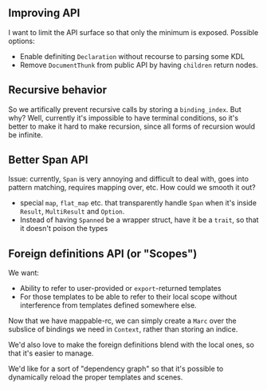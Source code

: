 ## Improving API

I want to limit the API surface so that only the minimum is exposed. Possible
options:
* Enable definiting `Declaration` without recourse to parsing some KDL
* Remove `DocumentThunk` from public API by having `children` return
  nodes.

## Recursive behavior

So we artifically prevent recursive calls by storing a `binding_index`. But why?
Well, currently it's impossible to have terminal conditions, so it's better to
make it hard to make recursion, since all forms of recursion would be infinite.

## Better Span API

Issue: currently, `Span` is very annoying and difficult to deal with, goes into
pattern matching, requires mapping over, etc. How could we smooth it out?

* special `map`, `flat_map` etc. that transparently handle `Span` when it's inside
  `Result`, `MultiResult` and `Option`.
* Instead of having `Spanned` be a wrapper struct, have it be a `trait`, so that it
  doesn't poison the types

## Foreign definitions API (or "Scopes")

We want:
* Ability to refer to user-provided or `export`-returned templates
* For those templates to be able to refer to their local scope without
  interference from templates defined somewhere else.
  
Now that we have mappable-rc, we can simply create a `Marc` over the subslice
of bindings we need in `Context`, rather than storing an indice.

We'd also love to make the foreign definitions blend with the local ones, so
that it's easier to manage.

We'd like for a sort of "dependency graph" so that it's possible to dynamically
reload the proper templates and scenes.
